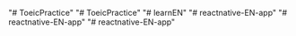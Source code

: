 "# ToeicPractice" 
"# ToeicPractice" 
"# learnEN" 
"# reactnative-EN-app" 
"# reactnative-EN-app" 
"# reactnative-EN-app" 
